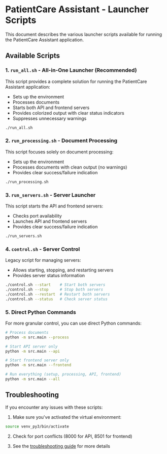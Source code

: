 # PatientCare Assistant - Launcher Scripts

This document describes the various launcher scripts available for running the PatientCare Assistant application.

## Available Scripts

### 1. `run_all.sh` - All-in-One Launcher (Recommended)

This script provides a complete solution for running the PatientCare Assistant application:
- Sets up the environment
- Processes documents
- Starts both API and frontend servers
- Provides colorized output with clear status indicators
- Suppresses unnecessary warnings

```bash
./run_all.sh
```

### 2. `run_processing.sh` - Document Processing

This script focuses solely on document processing:
- Sets up the environment
- Processes documents with clean output (no warnings)
- Provides clear success/failure indication

```bash
./run_processing.sh
```

### 3. `run_servers.sh` - Server Launcher

This script starts the API and frontend servers:
- Checks port availability
- Launches API and frontend servers
- Provides clear success/failure indication

```bash
./run_servers.sh
```

### 4. `control.sh` - Server Control

Legacy script for managing servers:
- Allows starting, stopping, and restarting servers
- Provides server status information

```bash
./control.sh --start    # Start both servers
./control.sh --stop     # Stop both servers
./control.sh --restart  # Restart both servers
./control.sh --status   # Check server status
```

### 5. Direct Python Commands

For more granular control, you can use direct Python commands:

```bash
# Process documents
python -m src.main --process

# Start API server only
python -m src.main --api

# Start frontend server only
python -m src.main --frontend

# Run everything (setup, processing, API, frontend)
python -m src.main --all
```

## Troubleshooting

If you encounter any issues with these scripts:

1. Make sure you've activated the virtual environment:
```bash
source venv_py3/bin/activate
```

2. Check for port conflicts (8000 for API, 8501 for frontend)

3. See the [troubleshooting guide](troubleshooting.md) for more details
